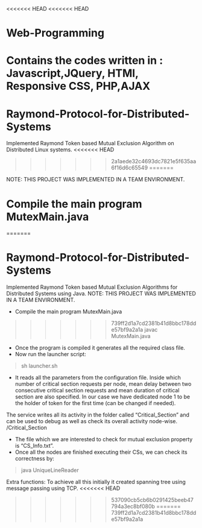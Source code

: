 <<<<<<< HEAD
<<<<<<< HEAD
# Web-Programming
Contains the codes written in : Javascript,JQuery, HTMl, Responsive CSS, PHP,AJAX
=======
# Raymond-Protocol-for-Distributed-Systems
Implemented Raymond Token based Mutual Exclusion Algorithm on Distributed Linux systems.
<<<<<<< HEAD
>>>>>>> 2a1aede32c4693dc7821e5f635aa6f16d6c65549
=======

NOTE: THIS PROJECT WAS IMPLEMENTED IN A TEAM ENVIRONMENT.

# Compile the main program MutexMain.java
=======
# Raymond-Protocol-for-Distributed-Systems
Implemented Raymond Token based Mutual Exclusion Algorithms for Distributed Systems using Java.
NOTE: THIS PROJECT WAS IMPLEMENTED IN A TEAM ENVIRONMENT.

- Compile the main program MutexMain.java
>>>>>>> 739ff2d1a7cd2381b41d8bbc178dde57bf9a2a1a
> javac MutexMain.java
-  Once the program is compiled it generates all the required class file.
- Now run the launcher script:
> sh launcher.sh
- It reads all the parameters from the configuration file. Inside which number of critical section requests per node, mean delay between two consecutive critical section requests and mean duration of critical section are also specified. In our case we have dedicated node 1 to be the holder of token for the first time (can be changed if needed).

The service writes all its activity in the folder called “Critical_Section” and can be used to debug as well as check its overall activity node-wise.
<PATH>/Critical_Section
- The file which we are interested to check for mutual exclusion property is “CS_Info.txt”.
- Once all the nodes are finished executing their CSs, we can check its correctness by:
> java UniqueLineReader

Extra functions:
To achieve all this initially it created spanning tree using message passing using TCP.
<<<<<<< HEAD
>>>>>>> 537090cb5cb6b0291425beeb47794a3ec8bf080b
=======
>>>>>>> 739ff2d1a7cd2381b41d8bbc178dde57bf9a2a1a

